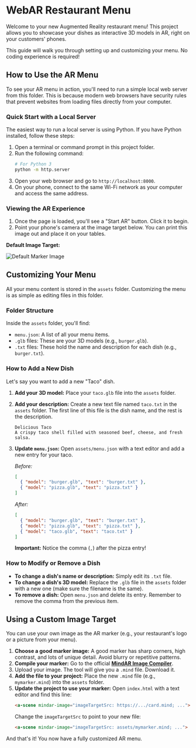 # WebAR Restaurant Menu

Welcome to your new Augmented Reality restaurant menu! This project allows you to showcase your dishes as interactive 3D models in AR, right on your customers' phones.

This guide will walk you through setting up and customizing your menu. No coding experience is required!

## How to Use the AR Menu

To see your AR menu in action, you'll need to run a simple local web server from this folder. This is because modern web browsers have security rules that prevent websites from loading files directly from your computer.

### Quick Start with a Local Server

The easiest way to run a local server is using Python. If you have Python installed, follow these steps:

1.  Open a terminal or command prompt in this project folder.
2.  Run the following command:
    ```bash
    # For Python 3
    python -m http.server
    ```
3.  Open your web browser and go to `http://localhost:8000`.
4.  On your phone, connect to the same Wi-Fi network as your computer and access the same address.

### Viewing the AR Experience

1.  Once the page is loaded, you'll see a "Start AR" button. Click it to begin.
2.  Point your phone's camera at the image target below. You can print this image out and place it on your tables.

**Default Image Target:**

![Default Marker Image](https://cdn.jsdelivr.net/gh/hiukim/mind-ar-js@1.2.5/examples/image-tracking/assets/card-example/card.png)

## Customizing Your Menu

All your menu content is stored in the `assets` folder. Customizing the menu is as simple as editing files in this folder.

### Folder Structure

Inside the `assets` folder, you'll find:
-   `menu.json`: A list of all your menu items.
-   `.glb` files: These are your 3D models (e.g., `burger.glb`).
-   `.txt` files: These hold the name and description for each dish (e.g., `burger.txt`).

### How to Add a New Dish

Let's say you want to add a new "Taco" dish.

1.  **Add your 3D model:** Place your `taco.glb` file into the `assets` folder.
2.  **Add your description:** Create a new text file named `taco.txt` in the `assets` folder. The first line of this file is the dish name, and the rest is the description.
    ```
    Delicious Taco
    A crispy taco shell filled with seasoned beef, cheese, and fresh salsa.
    ```
3.  **Update `menu.json`:** Open `assets/menu.json` with a text editor and add a new entry for your taco.

    *Before:*
    ```json
    [
      { "model": "burger.glb", "text": "burger.txt" },
      { "model": "pizza.glb", "text": "pizza.txt" }
    ]
    ```

    *After:*
    ```json
    [
      { "model": "burger.glb", "text": "burger.txt" },
      { "model": "pizza.glb", "text": "pizza.txt" },
      { "model": "taco.glb", "text": "taco.txt" }
    ]
    ```
    **Important:** Notice the comma (`,`) after the pizza entry!

### How to Modify or Remove a Dish

-   **To change a dish's name or description:** Simply edit its `.txt` file.
-   **To change a dish's 3D model:** Replace the `.glb` file in the `assets` folder with a new one (make sure the filename is the same).
-   **To remove a dish:** Open `menu.json` and delete its entry. Remember to remove the comma from the previous item.

## Using a Custom Image Target

You can use your own image as the AR marker (e.g., your restaurant's logo or a picture from your menu).

1.  **Choose a good marker image:** A good marker has sharp corners, high contrast, and lots of unique detail. Avoid blurry or repetitive patterns.
2.  **Compile your marker:** Go to the official **[MindAR Image Compiler](https://hiukim.github.io/mind-ar-js-doc/tools/compile/)**.
3.  Upload your image. The tool will give you a `.mind` file. Download it.
4.  **Add the file to your project:** Place the new `.mind` file (e.g., `mymarker.mind`) into the `assets` folder.
5.  **Update the project to use your marker:** Open `index.html` with a text editor and find this line:
    ```html
    <a-scene mindar-image="imageTargetSrc: https://.../card.mind; ...">
    ```
    Change the `imageTargetSrc` to point to your new file:
    ```html
    <a-scene mindar-image="imageTargetSrc: assets/mymarker.mind; ...">
    ```

And that's it! You now have a fully customized AR menu.
